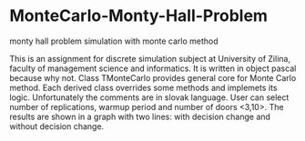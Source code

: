# MonteCarlo-Monty-Hall-Problem
monty hall problem simulation with monte carlo method

This is an assignment for discrete simulation subject at University of Zilina, faculty of management science and informatics.
It is written in object pascal because why not. Class TMonteCarlo provides general core for Monte Carlo method. Each derived class overrides some methods and implemets its logic.
Unfortunately the comments are in slovak language.
User can select number of replications, warmup period and number of doors <3,10>. The results are shown in a graph with two lines: with decision change and without decision change.
